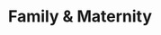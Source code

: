 ---
title: Family & Maternity
slug: maternity-gallery
category: maternity
thumb: ../images/maternityImages/intimate-maternity.jpg
galleryImages: maternityImages
order: 5
---